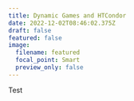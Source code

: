 ```yaml
---
title: Dynamic Games and HTCondor
date: 2022-12-02T08:46:02.375Z
draft: false
featured: false
image:
  filename: featured
  focal_point: Smart
  preview_only: false
---
```

T﻿est